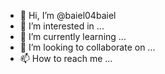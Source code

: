 - 👋 Hi, I’m @baiel04baiel
- 👀 I’m interested in ...
- 🌱 I’m currently learning ...
- 💞️ I’m looking to collaborate on ...
- 📫 How to reach me ...

<!---
baiel04baiel/baiel04baiel is a ✨ special ✨ repository because its `README.md` (this file) appears on your GitHub profile.
You can click the Preview link to take a look at your changes.
--->
